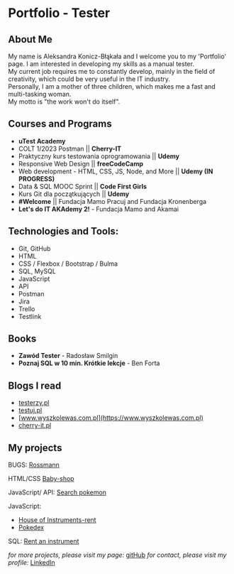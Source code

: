 # Portfolio - Tester

## About Me 

My name is Aleksandra Konicz-Błąkała and I welcome you to my 'Portfolio' page. 
I am interested in developing my skills as a manual tester.  
My current job requires me to constantly develop, mainly in the field of creativity, which could be very useful in the IT industry.  
Personally, I am a mother of three children, which makes me a fast and multi-tasking woman.  
My motto is "the work won't do itself".

## Courses and Programs
* **uTest Academy**
* COLT 1/2023 Postman  || **Cherry-IT**
* Praktyczny kurs testowania oprogramowania || **Udemy**
* Responsive Web Design || **freeCodeCamp**
* Web development - HTML, CSS, JS, Node, and More  || **Udemy (IN PROGRESS)**
* Data & SQL MOOC Sprint || **Code First Girls**
* Kurs Git dla początkujących || **Udemy**
* **#Welcome** || Fundacja Mamo Pracuj and Fundacja Kronenberga
* **Let's do IT AKAdemy 2!** - Fundacja Mamo and Akamai

## Technologies and Tools: 
* Git, GitHub
* HTML
* CSS  / Flexbox / Bootstrap / Bulma
* SQL, MySQL
* JavaScript
* API
* Postman
* Jira
* Trello
* Testlink

## Books
* **Zawód Tester** - Radosław Smilgin
* **Poznaj SQL w 10 min. Krótkie lekcje** - Ben Forta

## Blogs I read 
* [testerzy.pl](https://testerzy.pl/)
* [testuj.pl](https://testuj.pl)
* [www.wyszkolewas.com.pl](https://www.wyszkolewas.com.pl)
* [cherry-it.pl](http://cherry-it.pl/)

## My projects 
BUGS:
[Rossmann](https://docs.google.com/spreadsheets/d/1DfQY3UjULTT21nEj6HJPXbSsdWgRr4Dv1blUEO7rvlA/edit#gid=0)

HTML/CSS
[Baby-shop](https://ola-kb.github.io/baby-shop-grid/)

JavaScript/ API:
[Search pokemon](https://ola-kb.github.io/search-pokemon/)

JavaScript:
* [House of Instruments-rent](https://ola-kb.github.io/rent_instruments_page/)
* [Pokedex](https://ola-kb.github.io/pokedex/)

SQL:
[Rent an instrument](https://github.com/ola-kb/house_of_instruments)

_for more projects, please visit my page:_
[gitHub](https://github.com/ola-kb)
_for contact, please visit my profile:_
[LinkedIn](https://www.linkedin.com/in/a-konicz-blakala)


